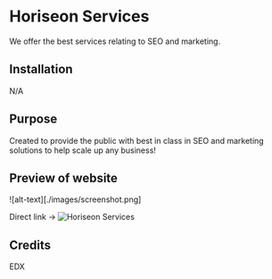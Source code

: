 # Horiseon Services 

We offer the best services relating to SEO and marketing.

## Installation

N/A

## Purpose

Created to provide the public with best in class in SEO and marketing solutions to help scale up any business!  

## Preview of website

![alt-text][./images/screenshot.png]

Direct link -> ![Horiseon Services](https://vinhkietla.github.io/Vinh-la-services/)

## Credits

EDX

